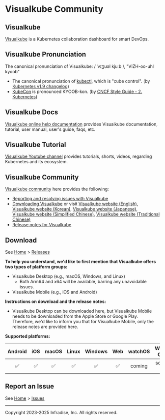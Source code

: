 # Visualkube Community

## Visualkube

[Visualkube](https://visualkube.com) is a Kubernetes collaboration dashboard for smart DevOps.

## Visualkube Pronunciation

The canonical pronunciation of Visualkube: / ˈvɪʒʊəl kjuːb /, "VIZH-oo-uhl kyoob"

- The canonical pronunciation of [kubectl](https://kubernetes.io/docs/reference/kubectl/), which is "cube control".
  (by [Kubernetes v1.9 changelog](https://github.com/kubernetes/kubernetes/blob/release-1.9/CHANGELOG-1.9.md?plain=1#L1461))
- [KubeCon](http://kubecon.io) is pronounced KYOOB-kon.
  (by [CNCF Style Guide - 2. Kubernetes](https://github.com/cncf/foundation/blob/main/style-guide.md?plain=1#L42-L43))

## Visualkube Docs

[Visualkube online help documentation](https://docs.visualkube.com) provides Visualkube documentation, tutorial, user manual, user's guide, faqs, etc.

## Visualkube Tutorial

[Visualkube Youtube channel](https://youtube.com/@visualkube) provides tutorials, shorts, videos, regarding Kubernetes and its ecosystem. 

## Visualkube Community

[Visualkube community](https://github.com/infradise/visualkube-community) here provides the following:

- [Reporting and resolving issues with Visualkube](https://github.com/infradise/visualkube-community/issues/new)
- [Downloading Visualkube](https://github.com/infradise/visualkube-community/releases)
  or visit [Visualkube website (English)](https://visualkube.com), [Visualkube website (Korean)](https://visualkube.com/ko/), [Visualkube website (Japanese)](https://visualkube.com/ja/), [Visualkube website (Simplified Chinese)](https://visualkube.com/zh-CN/), [Visualkube website (Traditional Chinese)](https://visualkube.com/zh-TW/)
- [Release notes for Visualkube](https://github.com/infradise/visualkube-community/releases/)

## Download

See [Home](https://github.com/infradise/visualkube-community) > [Releases](https://github.com/infradise/visualkube-community/releases)

**To help you understand, we'd like to first mention that Visualkube offers two types of platform groups:**
- Visualkube Desktop (e.g., macOS, Windows, and Linux)
  - Both Arm64 and x64 will be available, barring any unavoidable issues.
- Visualkube Mobile (e.g., iOS and Android)

**Instructions on download and the release notes:**
- Visualkube Desktop can be downloaded here, but Visualkube Mobile needs to be downloaded from the Apple Store or Google Play.
Therefore, we'd like to inform you that for Visualkube Mobile, only the release notes are provided here.

**Supported platforms:**

| Android | iOS | macOS | Linux | Windows | Web | watchOS | Wear OS |
| :-----: | :-: | :---: | :---: | :-----: | :-: | :-----: | :----: |
|   ✅    | ✅  |  ✅  |  ✅   |   ✅    | ✅  | coming | soon :) |

## Report an Issue

See [Home](https://github.com/infradise/visualkube-community) > [Issues](https://github.com/infradise/visualkube-community/issues)

----
Copyright 2023-2025 Infradise, Inc. All rights reserved.
